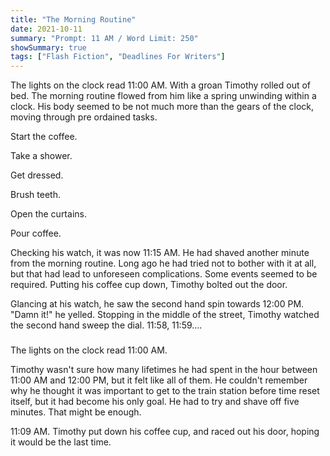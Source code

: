 ```yaml
---
title: "The Morning Routine"
date: 2021-10-11
summary: "Prompt: 11 AM / Word Limit: 250"
showSummary: true
tags: ["Flash Fiction", "Deadlines For Writers"]
---
```


The lights on the clock read 11:00 AM. With a groan Timothy rolled out of bed. The morning routine flowed from him like a spring unwinding within a clock. His body seemed to be not much more than the gears of the clock, moving through pre ordained tasks.

Start the coffee.

Take a shower.

Get dressed.

Brush teeth.

Open the curtains.

Pour coffee.

Checking his watch, it was now 11:15 AM. He had shaved another minute from the morning routine. Long ago he had tried not to bother with it at all, but that had lead to unforeseen complications. Some events seemed to be required. Putting his coffee cup down, Timothy bolted out the door.

Glancing at his watch, he saw the second hand spin towards 12:00 PM. "Damn it!" he yelled. Stopping in the middle of the street, Timothy watched the second hand sweep the dial. 11:58, 11:59....

### 

The lights on the clock read 11:00 AM.

Timothy wasn't sure how many lifetimes he had spent in the hour between 11:00 AM and 12:00 PM, but it felt like all of them. He couldn't remember why he thought it was important to get to the train station before time reset itself, but it had become his only goal. He had to try and shave off five minutes. That might be enough.

11:09 AM. Timothy put down his coffee cup, and raced out his door, hoping it would be the last time.
